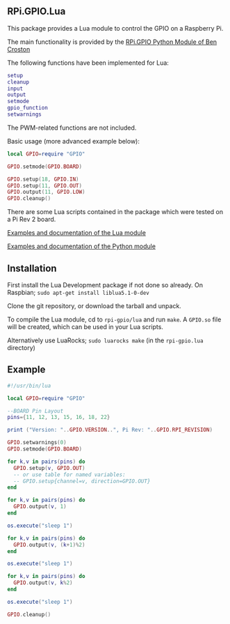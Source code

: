 RPi.GPIO.Lua 
------------

This package provides a Lua module to control the GPIO on a Raspberry Pi.

The main functionality is provided by the [RPi.GPIO Python Module of Ben Croston](http://sourceforge.net/projects/raspberry-gpio-python/)

The following functions have been implemented for Lua:
```lua
setup
cleanup
input
output
setmode
gpio_function
setwarnings
````

The PWM-related functions are not included.

Basic usage (more advanced example below):

```lua
local GPIO=require "GPIO"

GPIO.setmode(GPIO.BOARD)

GPIO.setup(18, GPIO.IN)
GPIO.setup(11, GPIO.OUT)
GPIO.output(11, GPIO.LOW)
GPIO.cleanup()
````

There are some Lua scripts contained in the package which were tested on a Pi Rev 2 board.

[Examples and documentation of the Lua module](http://www.andre-simon.de)

[Examples and documentation of the Python module](http://sourceforge.net/p/raspberry-gpio-python/wiki/)


Installation
------------

First install the Lua Development package if not done so already. 
On Raspbian; `sudo apt-get install liblua5.1-0-dev`

Clone the git repository, or download the tarball and unpack.

To compile the Lua module, cd to `rpi-gpio/lua` and run `make`. A `GPIO.so` file will be created, which can be used in your Lua scripts.

Alternatively use LuaRocks; `sudo luarocks make` (in the `rpi-gpio.lua` directory)

Example
-------

```lua
#!/usr/bin/lua

local GPIO=require "GPIO"

--BOARD Pin Layout
pins={11, 12, 13, 15, 16, 18, 22}

print ("Version: "..GPIO.VERSION..", Pi Rev: "..GPIO.RPI_REVISION)

GPIO.setwarnings(0)
GPIO.setmode(GPIO.BOARD)

for k,v in pairs(pins) do
  GPIO.setup(v, GPIO.OUT)
  -- or use table for named variables:
  -- GPIO.setup{channel=v, direction=GPIO.OUT}
end

for k,v in pairs(pins) do 
  GPIO.output(v, 1)
end

os.execute("sleep 1")

for k,v in pairs(pins) do 
  GPIO.output(v, (k+1)%2) 
end

os.execute("sleep 1")

for k,v in pairs(pins) do 
  GPIO.output(v, k%2) 
end

os.execute("sleep 1")

GPIO.cleanup()
```` 